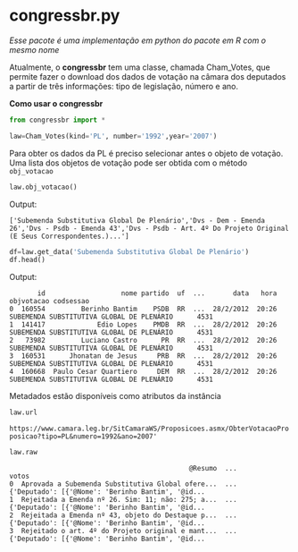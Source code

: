 # congressbr.py
*Esse pacote é uma implementação em python do pacote em R com o mesmo nome*

Atualmente, o **congressbr** tem uma classe, chamada Cham_Votes, que permite fazer o download dos dados de votação na câmara dos deputados a partir de três informações: tipo de legislação, número e ano.

**Como usar o congressbr**


```python
from congressbr import *

law=Cham_Votes(kind='PL', number='1992',year='2007')
```

Para obter os dados da PL é preciso selecionar antes o objeto de votação. Uma lista dos objetos de votação pode ser obtida com o método `obj_votacao`


```python
law.obj_votacao()
```
Output:
```
['Subemenda Substitutiva Global De Plenário','Dvs - Dem - Emenda 26','Dvs - Psdb - Emenda 43','Dvs - Psdb - Art. 4º Do Projeto Original (E Seus Correspondentes.)...']
```

```python
df=law.get_data('Subemenda Substitutiva Global De Plenário')
df.head()
```
Output:
```
       id                   nome partido  uf  ...       data   hora                                 objvotacao codsessao
0  160554         Berinho Bantim    PSDB  RR  ...  28/2/2012  20:26  SUBEMENDA SUBSTITUTIVA GLOBAL DE PLENÁRIO      4531
1  141417             Edio Lopes    PMDB  RR  ...  28/2/2012  20:26  SUBEMENDA SUBSTITUTIVA GLOBAL DE PLENÁRIO      4531
2   73982         Luciano Castro      PR  RR  ...  28/2/2012  20:26  SUBEMENDA SUBSTITUTIVA GLOBAL DE PLENÁRIO      4531
3  160531      Jhonatan de Jesus     PRB  RR  ...  28/2/2012  20:26  SUBEMENDA SUBSTITUTIVA GLOBAL DE PLENÁRIO      4531
4  160668  Paulo Cesar Quartiero     DEM  RR  ...  28/2/2012  20:26  SUBEMENDA SUBSTITUTIVA GLOBAL DE PLENÁRIO      4531
```


Metadados estão disponíveis como atributos da instância


```python
law.url
```
`https://www.camara.leg.br/SitCamaraWS/Proposicoes.asmx/ObterVotacaoProposicao?tipo=PL&numero=1992&ano=2007'`


```python
law.raw
```
```
                                             @Resumo  ...                                              votos
0  Aprovada a Subemenda Substitutiva Global ofere...  ...  {'Deputado': [{'@Nome': 'Berinho Bantim', '@id...
1  Rejeitada a Emenda nº 26. Sim: 11; não: 275; a...  ...  {'Deputado': [{'@Nome': 'Berinho Bantim', '@id...
2  Rejeitada a Emenda nº 43, objeto do Destaque p...  ...  {'Deputado': [{'@Nome': 'Berinho Bantim', '@id...
3  Rejeitado o art. 4º do Projeto original e mant...  ...  {'Deputado': [{'@Nome': 'Berinho Bantim', '@id...
```
